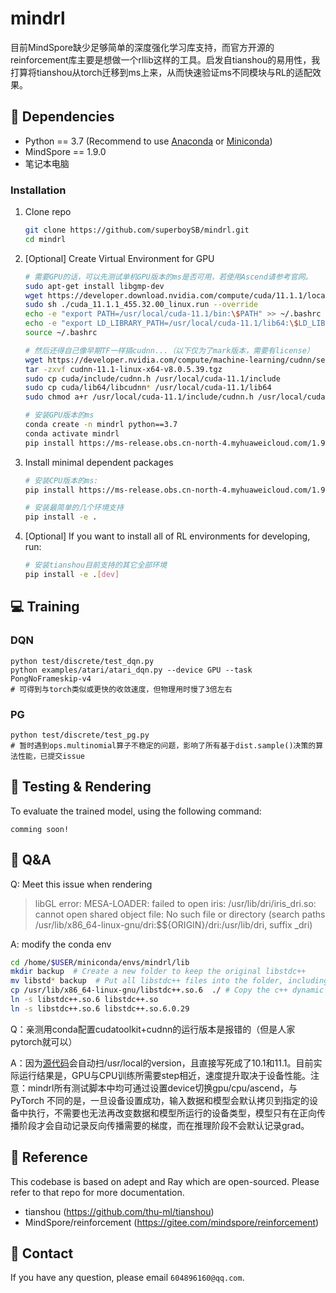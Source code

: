 # mindrl
目前MindSpore缺少足够简单的深度强化学习库支持，而官方开源的reinforcement库主要是想做一个rllib这样的工具。启发自tianshou的易用性，我打算将tianshou从torch迁移到ms上来，从而快速验证ms不同模块与RL的适配效果。

## :wrench: Dependencies
- Python == 3.7 (Recommend to use [Anaconda](https://www.anaconda.com/download/#linux) or [Miniconda](https://docs.conda.io/en/latest/miniconda.html))
- MindSpore == 1.9.0
- 笔记本电脑
### Installation
1. Clone repo
    ```bash
    git clone https://github.com/superboySB/mindrl.git
    cd mindrl
    ```
   
2. [Optional] Create Virtual Environment for GPU
   
   ```sh
   # 需要GPU的话，可以先测试单机GPU版本的ms是否可用，若使用Ascend请参考官网。
   sudo apt-get install libgmp-dev
   wget https://developer.download.nvidia.com/compute/cuda/11.1.1/local_installers/cuda_11.1.1_455.32.00_linux.run
   sudo sh ./cuda_11.1.1_455.32.00_linux.run --override
   echo -e "export PATH=/usr/local/cuda-11.1/bin:\$PATH" >> ~/.bashrc
   echo -e "export LD_LIBRARY_PATH=/usr/local/cuda-11.1/lib64:\$LD_LIBRARY_PATH" >> ~/.bashrc
   source ~/.bashrc
   
   # 然后还得自己像早期TF一样搞cudnn...（以下仅为了mark版本，需要有license）
   wget https://developer.nvidia.com/compute/machine-learning/cudnn/secure/8.0.5/11.1_20201106/cudnn-11.1-linux-x64-v8.0.5.39.tgz
   tar -zxvf cudnn-11.1-linux-x64-v8.0.5.39.tgz
   sudo cp cuda/include/cudnn.h /usr/local/cuda-11.1/include
   sudo cp cuda/lib64/libcudnn* /usr/local/cuda-11.1/lib64
   sudo chmod a+r /usr/local/cuda-11.1/include/cudnn.h /usr/local/cuda-11.1/lib64/libcudnn*
   
   # 安装GPU版本的ms
   conda create -n mindrl python==3.7
   conda activate mindrl
   pip install https://ms-release.obs.cn-north-4.myhuaweicloud.com/1.9.0/MindSpore/gpu/x86_64/cuda-11.1/mindspore_gpu-1.9.0-cp37-cp37m-linux_x86_64.whl --trusted-host ms-release.obs.cn-north-4.myhuaweicloud.com -i https://pypi.tuna.tsinghua.edu.cn/simple
   ```
3. Install minimal dependent packages
    ```sh
    # 安装CPU版本的ms:
    pip install https://ms-release.obs.cn-north-4.myhuaweicloud.com/1.9.0/MindSpore/cpu/x86_64/mindspore-1.9.0-cp37-cp37m-linux_x86_64.whl --trusted-host ms-release.obs.cn-north-4.myhuaweicloud.com -i https://pypi.tuna.tsinghua.edu.cn/simple
    
    # 安装最简单的几个环境支持
    pip install -e . 
    ```
4. [Optional] If you want to install all of RL environments for developing, run:
	
	```sh
	# 安装tianshou目前支持的其它全部环境
	pip install -e .[dev]
	```


## :computer: Training
### DQN

```shell
python test/discrete/test_dqn.py
python examples/atari/atari_dqn.py --device GPU --task PongNoFrameskip-v4
# 可得到与torch类似或更快的收敛速度，但物理用时慢了3倍左右
```

### PG

```shell
python test/discrete/test_pg.py 
# 暂时遇到ops.multinomial算子不稳定的问题，影响了所有基于dist.sample()决策的算法性能，已提交issue
```

## :checkered_flag: Testing & Rendering
To evaluate the trained model, using the following command:
```
comming soon!
```

## :page_facing_up: Q&A
Q: Meet this issue when rendering
> libGL error: MESA-LOADER: failed to open iris: /usr/lib/dri/iris_dri.so: cannot open shared object file: No such file or directory (search paths /usr/lib/x86_64-linux-gnu/dri:\$${ORIGIN}/dri:/usr/lib/dri, suffix _dri)

A: modify the conda env

```sh
cd /home/$USER/miniconda/envs/mindrl/lib
mkdir backup  # Create a new folder to keep the original libstdc++
mv libstd* backup  # Put all libstdc++ files into the folder, including soft links
cp /usr/lib/x86_64-linux-gnu/libstdc++.so.6  ./ # Copy the c++ dynamic link library of the system here
ln -s libstdc++.so.6 libstdc++.so
ln -s libstdc++.so.6 libstdc++.so.6.0.29
```

Q：亲测用conda配置cudatoolkit+cudnn的运行版本是报错的（但是人家pytorch就可以）

A：因为[源代码](https://gitee.com/mindspore/mindspore/blob/master/mindspore/python/mindspore/run_check/_check_version.py)会自动扫/usr/local的version，且直接写死成了10.1和11.1。目前实际运行结果是，GPU与CPU训练所需要step相近，速度提升取决于设备性能。注意：mindrl所有测试脚本中均可通过设置device切换gpu/cpu/ascend，与 PyTorch 不同的是，一旦设备设置成功，输入数据和模型会默认拷贝到指定的设备中执行，不需要也无法再改变数据和模型所运行的设备类型，模型只有在正向传播阶段才会自动记录反向传播需要的梯度，而在推理阶段不会默认记录grad。

## :clap: Reference
This codebase is based on adept and Ray which are open-sourced. Please refer to that repo for more documentation.
- tianshou (https://github.com/thu-ml/tianshou)
- MindSpore/reinforcement (https://gitee.com/mindspore/reinforcement)

## :e-mail: Contact
If you have any question, please email `604896160@qq.com`.

​	
